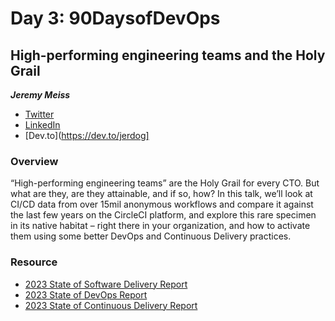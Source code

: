 # Day 3: 90DaysofDevOps

## High-performing engineering teams and the Holy Grail

***Jeremy Meiss***
- [Twitter](https://twitter.com/IAmJerdog)
- [LinkedIn](https://linkedin.com/in/jeremymeiss)
- [Dev.to](https://dev.to/jerdog]

### Overview

“High-performing engineering teams” are the Holy Grail for every CTO. But what are they, are they attainable, and if so, how? In this talk, we’ll look at CI/CD data from over 15mil anonymous workflows and compare it against the last few years on the CircleCI platform, and explore this rare specimen in its native habitat – right there in your organization, and how to activate them using some better DevOps and Continuous Delivery practices.

### Resource

- [2023 State of Software Delivery Report](go.jmeiss.me/SoSDR2023)
- [2023 State of DevOps Report](https://cloud.google.com/devops/state-of-devops)
- [2023 State of Continuous Delivery Report](https://cd.foundation/state-of-cd-2023/)
